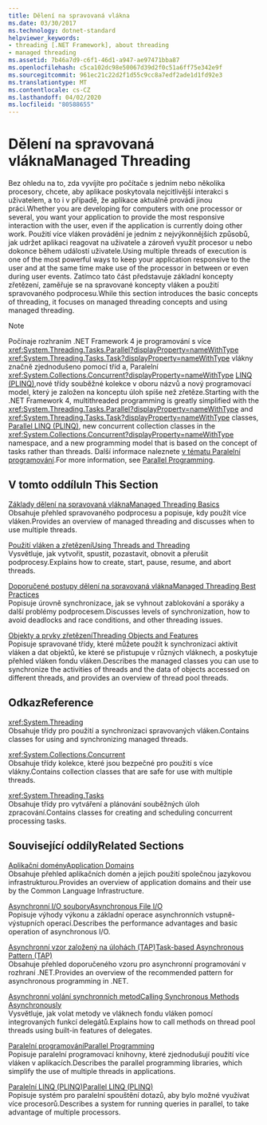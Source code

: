 ```yaml
---
title: Dělení na spravovaná vlákna
ms.date: 03/30/2017
ms.technology: dotnet-standard
helpviewer_keywords:
- threading [.NET Framework], about threading
- managed threading
ms.assetid: 7b46a7d9-c6f1-46d1-a947-ae97471bba87
ms.openlocfilehash: c5ca102dc98e50067d39d2f0c51a6ff75e342e9f
ms.sourcegitcommit: 961ec21c22d2f1d55c9cc8a7edf2ade1d1fd92e3
ms.translationtype: MT
ms.contentlocale: cs-CZ
ms.lasthandoff: 04/02/2020
ms.locfileid: "80588655"
---
```

# <a name="managed-threading"></a><span data-ttu-id="056ef-102">Dělení na spravovaná vlákna</span><span class="sxs-lookup"><span data-stu-id="056ef-102">Managed Threading</span></span>
<span data-ttu-id="056ef-103">Bez ohledu na to, zda vyvíjíte pro počítače s jedním nebo několika procesory, chcete, aby aplikace poskytovala nejcitlivější interakci s uživatelem, a to i v případě, že aplikace aktuálně provádí jinou práci.</span><span class="sxs-lookup"><span data-stu-id="056ef-103">Whether you are developing for computers with one processor or several, you want your application to provide the most responsive interaction with the user, even if the application is currently doing other work.</span></span> <span data-ttu-id="056ef-104">Použití více vláken provádění je jedním z nejvýkonnějších způsobů, jak udržet aplikaci reagovat na uživatele a zároveň využít procesor u nebo dokonce během událostí uživatele.</span><span class="sxs-lookup"><span data-stu-id="056ef-104">Using multiple threads of execution is one of the most powerful ways to keep your application responsive to the user and at the same time make use of the processor in between or even during user events.</span></span> <span data-ttu-id="056ef-105">Zatímco tato část představuje základní koncepty zřetězení, zaměřuje se na spravované koncepty vláken a použití spravovaného podprocesu.</span><span class="sxs-lookup"><span data-stu-id="056ef-105">While this section introduces the basic concepts of threading, it focuses on managed threading concepts and using managed threading.</span></span>  
  
> [!NOTE]
> <span data-ttu-id="056ef-106">Počínaje rozhraním .NET Framework 4 je programování s více <xref:System.Threading.Tasks.Parallel?displayProperty=nameWithType> <xref:System.Threading.Tasks.Task?displayProperty=nameWithType> vlákny značně zjednodušeno pomocí tříd a, Paralelní <xref:System.Collections.Concurrent?displayProperty=nameWithType> [LINQ (PLINQ),](../../../docs/standard/parallel-programming/introduction-to-plinq.md)nové třídy souběžné kolekce v oboru názvů a nový programovací model, který je založen na konceptu úloh spíše než zřetěze.</span><span class="sxs-lookup"><span data-stu-id="056ef-106">Starting with the .NET Framework 4, multithreaded programming is greatly simplified with the <xref:System.Threading.Tasks.Parallel?displayProperty=nameWithType> and <xref:System.Threading.Tasks.Task?displayProperty=nameWithType> classes, [Parallel LINQ (PLINQ)](../../../docs/standard/parallel-programming/introduction-to-plinq.md), new concurrent collection classes in the <xref:System.Collections.Concurrent?displayProperty=nameWithType> namespace, and a new programming model that is based on the concept of tasks rather than threads.</span></span> <span data-ttu-id="056ef-107">Další informace naleznete [v tématu Paralelní programování](../../../docs/standard/parallel-programming/index.md).</span><span class="sxs-lookup"><span data-stu-id="056ef-107">For more information, see [Parallel Programming](../../../docs/standard/parallel-programming/index.md).</span></span>  
  
## <a name="in-this-section"></a><span data-ttu-id="056ef-108">V tomto oddílu</span><span class="sxs-lookup"><span data-stu-id="056ef-108">In This Section</span></span>  
 [<span data-ttu-id="056ef-109">Základy dělení na spravovaná vlákna</span><span class="sxs-lookup"><span data-stu-id="056ef-109">Managed Threading Basics</span></span>](../../../docs/standard/threading/managed-threading-basics.md)  
 <span data-ttu-id="056ef-110">Obsahuje přehled spravovaného podprocesu a popisuje, kdy použít více vláken.</span><span class="sxs-lookup"><span data-stu-id="056ef-110">Provides an overview of managed threading and discusses when to use multiple threads.</span></span>  
  
 [<span data-ttu-id="056ef-111">Použití vláken a zřetězení</span><span class="sxs-lookup"><span data-stu-id="056ef-111">Using Threads and Threading</span></span>](../../../docs/standard/threading/using-threads-and-threading.md)  
 <span data-ttu-id="056ef-112">Vysvětluje, jak vytvořit, spustit, pozastavit, obnovit a přerušit podprocesy.</span><span class="sxs-lookup"><span data-stu-id="056ef-112">Explains how to create, start, pause, resume, and abort threads.</span></span>  
  
 [<span data-ttu-id="056ef-113">Doporučené postupy dělení na spravovaná vlákna</span><span class="sxs-lookup"><span data-stu-id="056ef-113">Managed Threading Best Practices</span></span>](../../../docs/standard/threading/managed-threading-best-practices.md)  
 <span data-ttu-id="056ef-114">Popisuje úrovně synchronizace, jak se vyhnout zablokování a sporáky a další problémy podprocesem.</span><span class="sxs-lookup"><span data-stu-id="056ef-114">Discusses levels of synchronization, how to avoid deadlocks and race conditions, and other threading issues.</span></span>  
  
 [<span data-ttu-id="056ef-115">Objekty a prvky zřetězení</span><span class="sxs-lookup"><span data-stu-id="056ef-115">Threading Objects and Features</span></span>](../../../docs/standard/threading/threading-objects-and-features.md)  
 <span data-ttu-id="056ef-116">Popisuje spravované třídy, které můžete použít k synchronizaci aktivit vláken a dat objektů, ke které se přistupuje v různých vláknech, a poskytuje přehled vláken fondu vláken.</span><span class="sxs-lookup"><span data-stu-id="056ef-116">Describes the managed classes you can use to synchronize the activities of threads and the data of objects accessed on different threads, and provides an overview of thread pool threads.</span></span>  
  
## <a name="reference"></a><span data-ttu-id="056ef-117">Odkaz</span><span class="sxs-lookup"><span data-stu-id="056ef-117">Reference</span></span>  
 <xref:System.Threading>  
 <span data-ttu-id="056ef-118">Obsahuje třídy pro použití a synchronizaci spravovaných vláken.</span><span class="sxs-lookup"><span data-stu-id="056ef-118">Contains classes for using and synchronizing managed threads.</span></span>  
  
 <xref:System.Collections.Concurrent>  
 <span data-ttu-id="056ef-119">Obsahuje třídy kolekce, které jsou bezpečné pro použití s více vlákny.</span><span class="sxs-lookup"><span data-stu-id="056ef-119">Contains collection classes that are safe for use with multiple threads.</span></span>  
  
 <xref:System.Threading.Tasks>  
 <span data-ttu-id="056ef-120">Obsahuje třídy pro vytváření a plánování souběžných úloh zpracování.</span><span class="sxs-lookup"><span data-stu-id="056ef-120">Contains classes for creating and scheduling concurrent processing tasks.</span></span>  
  
## <a name="related-sections"></a><span data-ttu-id="056ef-121">Související oddíly</span><span class="sxs-lookup"><span data-stu-id="056ef-121">Related Sections</span></span>  
 [<span data-ttu-id="056ef-122">Aplikační domény</span><span class="sxs-lookup"><span data-stu-id="056ef-122">Application Domains</span></span>](../../../docs/framework/app-domains/application-domains.md)  
 <span data-ttu-id="056ef-123">Obsahuje přehled aplikačních domén a jejich použití společnou jazykovou infrastrukturou.</span><span class="sxs-lookup"><span data-stu-id="056ef-123">Provides an overview of application domains and their use by the Common Language Infrastructure.</span></span>  
  
 [<span data-ttu-id="056ef-124">Asynchronní I/O soubory</span><span class="sxs-lookup"><span data-stu-id="056ef-124">Asynchronous File I/O</span></span>](../../../docs/standard/io/asynchronous-file-i-o.md)  
 <span data-ttu-id="056ef-125">Popisuje výhody výkonu a základní operace asynchronních vstupně-výstupních operací.</span><span class="sxs-lookup"><span data-stu-id="056ef-125">Describes the performance advantages and basic operation of asynchronous I/O.</span></span>  
  
 [<span data-ttu-id="056ef-126">Asynchronní vzor založený na úlohách (TAP)</span><span class="sxs-lookup"><span data-stu-id="056ef-126">Task-based Asynchronous Pattern (TAP)</span></span>](../../../docs/standard/asynchronous-programming-patterns/task-based-asynchronous-pattern-tap.md)  
 <span data-ttu-id="056ef-127">Obsahuje přehled doporučeného vzoru pro asynchronní programování v rozhraní .NET.</span><span class="sxs-lookup"><span data-stu-id="056ef-127">Provides an overview of the recommended pattern for asynchronous programming in .NET.</span></span>  
  
 [<span data-ttu-id="056ef-128">Asynchronní volání synchronních metod</span><span class="sxs-lookup"><span data-stu-id="056ef-128">Calling Synchronous Methods Asynchronously</span></span>](../../../docs/standard/asynchronous-programming-patterns/calling-synchronous-methods-asynchronously.md)  
 <span data-ttu-id="056ef-129">Vysvětluje, jak volat metody ve vláknech fondu vláken pomocí integrovaných funkcí delegátů.</span><span class="sxs-lookup"><span data-stu-id="056ef-129">Explains how to call methods on thread pool threads using built-in features of delegates.</span></span>  
  
 [<span data-ttu-id="056ef-130">Paralelní programování</span><span class="sxs-lookup"><span data-stu-id="056ef-130">Parallel Programming</span></span>](../../../docs/standard/parallel-programming/index.md)  
 <span data-ttu-id="056ef-131">Popisuje paralelní programovací knihovny, které zjednodušují použití více vláken v aplikacích.</span><span class="sxs-lookup"><span data-stu-id="056ef-131">Describes the parallel programming libraries, which simplify the use of multiple threads in applications.</span></span>  
  
 [<span data-ttu-id="056ef-132">Paralelní LINQ (PLINQ)</span><span class="sxs-lookup"><span data-stu-id="056ef-132">Parallel LINQ (PLINQ)</span></span>](../../../docs/standard/parallel-programming/introduction-to-plinq.md)  
 <span data-ttu-id="056ef-133">Popisuje systém pro paralelní spouštění dotazů, aby bylo možné využívat více procesorů.</span><span class="sxs-lookup"><span data-stu-id="056ef-133">Describes a system for running queries in parallel, to take advantage of multiple processors.</span></span>
